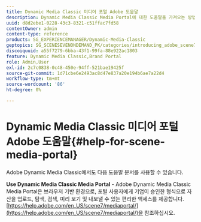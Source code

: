 ```yaml
---
title: Dynamic Media Classic 미디어 포털 Adobe 도움말
description: Dynamic Media Classic Media Portal에 대한 도움말을 가져오는 방법을 알아봅니다.
uuid: d8d2ebe1-0228-43c3-8321-c51ffac7fd58
contentOwner: admin
content-type: reference
products: SG_EXPERIENCEMANAGER/Dynamic-Media-Classic
geptopics: SG_SCENESEVENONDEMAND_PK/categories/introducing_adobe_scene7
discoiquuid: a55f7279-6bba-43f1-99fa-88e922ac1803
feature: Dynamic Media Classic,Brand Portal
role: Admin,User
exl-id: 2c7c0838-0c48-450e-94ff-521bae19425f
source-git-commit: 1d71cbe6e2493ac8d47e837a20e194b6ae7a22d4
workflow-type: tm+mt
source-wordcount: '86'
ht-degree: 0%

---
```


# Dynamic Media Classic 미디어 포털 Adobe 도움말{#help-for-scene-media-portal}

Adobe Dynamic Media Classic에서도 다음 도움말 문서를 사용할 수 있습니다.

**Use Dynamic Media Classic Media Portal**  - Adobe Dynamic Media Classic Media Portal은 브라우저 기반 환경으로, 포털 사용자에게 기업이 승인한 형식으로 자산을 업로드, 탐색, 검색, 미리 보기 및 내보낼 수 있는 편리한 액세스를 제공합니다. [https://help.adobe.com/en_US/scene7/mediaportal/](https://help.adobe.com/en_US/scene7/mediaportal/)을 참조하십시오.

<!-- Is this topic still needed? -rb 04/22/21
 used to point to www.adobe.com/go/learn_sc7_mediaportalusing_en and http://help.adobe.com/en_US/scene7/mediaportal/-->